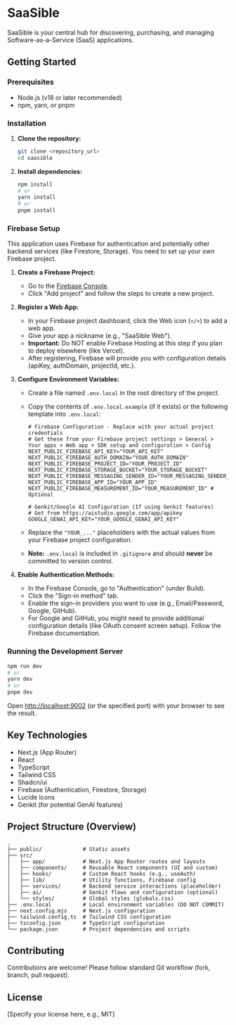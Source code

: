 # SaaSible

SaaSible is your central hub for discovering, purchasing, and managing Software-as-a-Service (SaaS) applications.

## Getting Started

### Prerequisites

- Node.js (v18 or later recommended)
- npm, yarn, or pnpm

### Installation

1.  **Clone the repository:**
    ```bash
    git clone <repository_url>
    cd saasible
    ```

2.  **Install dependencies:**
    ```bash
    npm install
    # or
    yarn install
    # or
    pnpm install
    ```

### Firebase Setup

This application uses Firebase for authentication and potentially other backend services (like Firestore, Storage). You need to set up your own Firebase project.

1.  **Create a Firebase Project:**
    - Go to the [Firebase Console](https://console.firebase.google.com/).
    - Click "Add project" and follow the steps to create a new project.

2.  **Register a Web App:**
    - In your Firebase project dashboard, click the Web icon (`</>`) to add a web app.
    - Give your app a nickname (e.g., "SaaSible Web").
    - **Important:** Do NOT enable Firebase Hosting at this step if you plan to deploy elsewhere (like Vercel).
    - After registering, Firebase will provide you with configuration details (apiKey, authDomain, projectId, etc.).

3.  **Configure Environment Variables:**
    - Create a file named `.env.local` in the root directory of the project.
    - Copy the contents of `.env.local.example` (if it exists) or the following template into `.env.local`:

      ```dotenv
      # Firebase Configuration - Replace with your actual project credentials
      # Get these from your Firebase project settings > General > Your apps > Web app > SDK setup and configuration > Config
      NEXT_PUBLIC_FIREBASE_API_KEY="YOUR_API_KEY"
      NEXT_PUBLIC_FIREBASE_AUTH_DOMAIN="YOUR_AUTH_DOMAIN"
      NEXT_PUBLIC_FIREBASE_PROJECT_ID="YOUR_PROJECT_ID"
      NEXT_PUBLIC_FIREBASE_STORAGE_BUCKET="YOUR_STORAGE_BUCKET"
      NEXT_PUBLIC_FIREBASE_MESSAGING_SENDER_ID="YOUR_MESSAGING_SENDER_ID"
      NEXT_PUBLIC_FIREBASE_APP_ID="YOUR_APP_ID"
      NEXT_PUBLIC_FIREBASE_MEASUREMENT_ID="YOUR_MEASUREMENT_ID" # Optional

      # Genkit/Google AI Configuration (If using Genkit features)
      # Get from https://aistudio.google.com/app/apikey
      GOOGLE_GENAI_API_KEY="YOUR_GOOGLE_GENAI_API_KEY"
      ```
    - Replace the `"YOUR_..."` placeholders with the actual values from your Firebase project configuration.
    - **Note:** `.env.local` is included in `.gitignore` and should **never** be committed to version control.

4.  **Enable Authentication Methods:**
    - In the Firebase Console, go to "Authentication" (under Build).
    - Click the "Sign-in method" tab.
    - Enable the sign-in providers you want to use (e.g., Email/Password, Google, GitHub).
    - For Google and GitHub, you might need to provide additional configuration details (like OAuth consent screen setup). Follow the Firebase documentation.

### Running the Development Server

```bash
npm run dev
# or
yarn dev
# or
pnpm dev
```

Open [http://localhost:9002](http://localhost:9002) (or the specified port) with your browser to see the result.

## Key Technologies

- Next.js (App Router)
- React
- TypeScript
- Tailwind CSS
- Shadcn/ui
- Firebase (Authentication, Firestore, Storage)
- Lucide Icons
- Genkit (for potential GenAI features)

## Project Structure (Overview)

```
.
├── public/             # Static assets
├── src/
│   ├── app/            # Next.js App Router routes and layouts
│   ├── components/     # Reusable React components (UI and custom)
│   ├── hooks/          # Custom React hooks (e.g., useAuth)
│   ├── lib/            # Utility functions, Firebase config
│   ├── services/       # Backend service interactions (placeholder)
│   ├── ai/             # Genkit flows and configuration (optional)
│   └── styles/         # Global styles (globals.css)
├── .env.local          # Local environment variables (DO NOT COMMIT)
├── next.config.mjs     # Next.js configuration
├── tailwind.config.ts  # Tailwind CSS configuration
├── tsconfig.json       # TypeScript configuration
└── package.json        # Project dependencies and scripts
```

## Contributing

Contributions are welcome! Please follow standard Git workflow (fork, branch, pull request).

## License

[Specify your license here, e.g., MIT]
